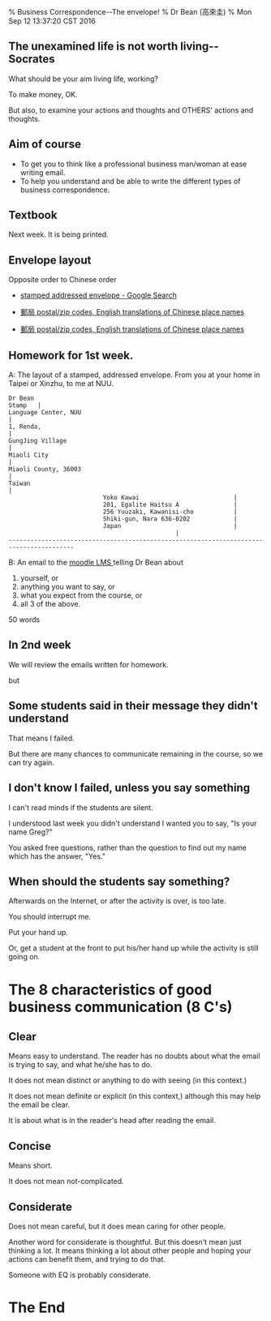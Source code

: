 % Business Correspondence--The envelope!
% Dr Bean (高來圭)
% Mon Sep 12 13:37:20 CST 2016

## The unexamined life is not worth living--Socrates

What should be your aim living life, working?

To make money, OK.

But also, to examine your actions and thoughts
and OTHERS' actions and thoughts.

## Aim of course

- To get you to think like a professional business man/woman at ease writing email.
- To help you understand and be able to write the different types of business correspondence.

## Textbook

Next week. It is being printed.

## Envelope layout

Opposite order to Chinese order

- [stamped addressed envelope - Google Search ](http://images.google.com/search?q=addressed+envelope&num=100&tbm=isch)

- [郵局 postal/zip codes, English translations of Chinese place names](http://www.post.gov.tw/post/internet/U_english/index.jsp?ID=240205)

- [郵局 postal/zip codes, English translations of Chinese place names](http://www.post.gov.tw/post/internet/Postal/index.jsp?ID=208)

## Homework for 1st week.

A: The layout of a stamped, addressed envelope. From you at your home in Taipei or Xinzhu, to me at NUU.

	Dr Bean                                                                       Stamp   |
	Language Center, NUU                                                                  |
	1, Renda,                                                                             |
	GungJing Village                                                                      |
	Miaoli City                                                                           |
	Miaoli County, 36003                                                                  |
	Taiwan                                                                                |
							  Yoko Kawai                          |
							  201, Egalite Haitsu A               |
							  256 Yuuzaki, Kawanisi-cho           |
							  Shiki-gun, Nara 636-0202            |
							  Japan                               |
											      |
	----------------------------------------------------------------------------------------

B: An email to the [moodle LMS ](https://sac.nuu.edu.tw/cgi-bin/moodle) telling Dr Bean about

1. yourself, or
2. anything you want to say, or
3. what you expect from the course, or
4. all 3 of the above.

50 words

## In 2nd week

We will review the emails written for homework.

but 

## Some students said in their message they didn't understand

That means I failed.

But there are many chances to communicate remaining in the course, so we can try again.

## I don't know I failed, unless you say something

I can't read minds if the students are silent.

I understood last week you didn't understand I wanted you to say, "Is your name Greg?"

You asked free questions, rather than the question to find out my name which has the answer, "Yes."

## When should the students say something?

Afterwards on the Internet, or after the activity is over, is too late.

You should interrupt me.

Put your hand up.

Or, get a student at the front to put his/her hand up while the activity is still going on.

# The 8 characteristics of good business communication (8 C's)

## Clear

Means easy to understand. The reader has no doubts about what the email is trying to say, and what he/she has to do.

It does not mean distinct or anything to do with seeing (in this context.)

It does not mean definite or explicit (in this context,) although this may help the email be clear.

It is about what is in the reader's head after reading the email.

## Concise

Means short.

It does not mean not-complicated.

## Considerate

Does not mean careful, but it does mean caring for other people.

Another word for considerate is thoughtful. But this doesn't mean just thinking a lot. It means thinking a lot about other people and hoping your actions can benefit them, and trying to do that. 

Someone with EQ is probably considerate.

# The End

